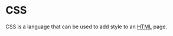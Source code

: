 # CSS
CSS is a language that can be used to add style to an [HTML](/wiki/HTML) page.




































































































